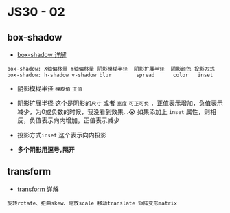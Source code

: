 # JS30 - 02

## box-shadow
- [box-shadow 详解](http://www.w3cplus.com/content/css3-box-shadow)
```
box-shadow: X轴偏移量 Y轴偏移量 阴影模糊半径  阴影扩展半径  阴影颜色 投影方式
box-shadow: h-shadow v-shadow blur        spread      color   inset
```

  - 阴影模糊半径
    `模糊值` `正值`
  - 阴影扩展半径
    这个是阴影的`尺寸` 或者 `宽度` `可正可负` ，正值表示增加，负值表示减少，为0或负数的时候，我没看到效果...😭 如果添加上 `inset` 属性，则相反，负值表示向内增加，正值表示减少 
  - 投影方式`inset`
    这个表示向内投影  

  - **多个阴影用逗号`,`隔开**

## transform
  - [transform 详解](http://www.w3cplus.com/content/css3-transform)
  ```
  旋转rotate、扭曲skew、缩放scale 移动translate 矩阵变形matrix
  ```

